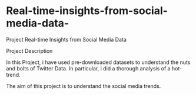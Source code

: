 # Real-time-insights-from-social-media-data-
Project Real-time Insights from Social Media Data

Project Description

In this Project, i have used pre-downloaded datasets to understand the nuts and bolts of Twitter Data. In particular, i did a thorough analysis of a hot-trend.

The aim of this project is to understand the social media trends.



